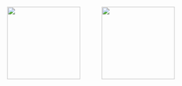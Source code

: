 <div style="display:flex; align-items: center; justify: center; gap:10%; margin-top: 5%; margin-bottom: 7%;">
	<img height="170em" src="https://github-readme-stats.vercel.app/api?username=PedroLuccaLuciano&show_icons=true&theme=transparent"/>
	<img height="170em" src="https://github-readme-stats.vercel.app/api/top-langs/?username=PedroLuccaLuciano&layout=compact&theme=transparent"/>
</div>

